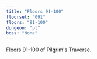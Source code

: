 ```yaml
---
title: "Floors 91-100"
floorset: "091"
floors: "91-100"
dungeon: "pt"
boss: "None"
---
```


Floors 91-100 of Pilgrim's Traverse.
